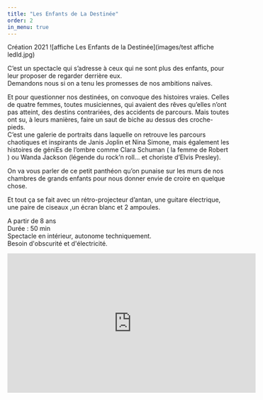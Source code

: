 ```yaml
---
title: "Les Enfants de La Destinée"
order: 2
in_menu: true
---
```

Création 2021
![affiche Les Enfants de la Destinée](images/test affiche ledld.jpg)

C’est un spectacle qui s’adresse à ceux qui ne sont plus des enfants, pour leur proposer de regarder derrière eux.  
Demandons nous si on a tenu les promesses de nos ambitions naïves.  

Et pour questionner nos destinées, on convoque des histoires vraies. 
Celles de quatre femmes, toutes musiciennes, qui avaient des rêves qu’elles n’ont pas atteint, des destins contrariées, des accidents de parcours. 
Mais toutes ont su, à leurs manières, faire un saut de biche au dessus des croche-pieds.  
C’est une galerie de portraits dans laquelle on retrouve les parcours chaotiques et inspirants de Janis Joplin et Nina Simone, mais également les histoires de géniEs de l’ombre comme Clara Schuman ( la femme de Robert ) ou Wanda Jackson (légende du rock’n roll… et choriste d’Elvis Presley).  

On va vous parler de ce petit panthéon qu’on punaise sur les murs de nos chambres de grands enfants pour nous donner envie de croire en quelque chose.  

Et tout ça se fait avec un rétro-projecteur d’antan, une guitare électrique, une paire de ciseaux ,un écran blanc et 2 ampoules.  

A partir de 8 ans  
Durée : 50 min  
Spectacle en intérieur, autonome techniquement.  
Besoin d'obscurité et d'électricité.

<iframe width="560" height="315" src="https://www.youtube.com/embed/O2ERxNmiDUI" title="YouTube video player" frameborder="0" allow="accelerometer; autoplay; clipboard-write; encrypted-media; gyroscope; picture-in-picture; web-share" allowfullscreen></iframe> 